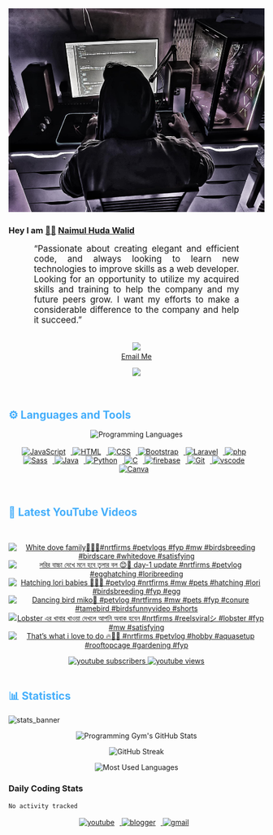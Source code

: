 <!-- ![github_cover_banner](https://www.digitalsolutionservices.com/img/services/web%20development.gif)-->

<div align="center" style="display:block;">
    <img height="400px" width="100%" alt="github cover banner" src="https://raw.githubusercontent.com/NaimulHudaWalid/NaimulHudaWalid/main/272276268_3114779035434264_920860974401480824_n.jpg"/> 
</div>

### Hey I am [👨🏻‍][facebook] [Naimul Huda Walid][youtube]



<p align:"center" style="text-align: justify; margin: 0 50px; font-size: 17px;" >
   “Passionate about creating elegant and efficient code, and always looking to learn new technologies to improve skills as a web developer. Looking for an opportunity to utilize my acquired skills and training to help the company and my future peers grow. I want my efforts to make a considerable difference to the company and help it succeed.”
<br>
<br>
<div align="center">

![](https://visitor-badge.glitch.me/badge?page_id=NaimulHudaWalid)
    <br />
[Email Me](mailto:dev.naimulhuda@gmail.com)
</div>
</p>
<!-- Typing SVG by DenverCoder1 - https://github.com/DenverCoder1/readme-typing-svg -->
<p align="center">
<!--   <a href="https://github.com/DenverCoder1/readme-typing-svg"> -->
    <img src="https://readme-typing-svg.herokuapp.com?color=E22FE4&width=380&height=45&lines=Open-Source+Enthusiast;Learning+In+Public;Empowering+Others;Nice+To+Meet+You+...&center=true"></a>

</p>
<br>
<!-- Languages and Tools -->

<h2 style="color: #44AEFB">⚙️ Languages and Tools</h2>
<div align="center" style="display:block;">
    <img width="100px" alt="Programming Languages" src="https://user-images.githubusercontent.com/78341798/194531121-47b0119a-ce00-439d-b586-125f86acb098.png"/> 
</div>
<br>   
<!-- Icons Resources -->
<!-- https://devicon.dev/ -->
<!-- https://cdn.jsdelivr.net/npm/simple-icons@v3/icons/ -->
<div align="center">
  <a href="https://developer.mozilla.org/en-US/docs/Web/JavaScript" target="_blank" rel="noreferrer">
      <img  alt="JavaScript" height="50px" style="padding-right:10px;" src="https://cdn.jsdelivr.net/gh/devicons/devicon/icons/javascript/javascript-plain.svg"/>
  </a>
  
 
  <a href="https://developer.mozilla.org/en-US/docs/Web/HTML" target="_blank" rel="noreferrer">
      <img  alt="HTML" height="50px" style="padding-right:10px;" src="https://cdn.jsdelivr.net/gh/devicons/devicon/icons/html5/html5-original.svg"/>
  </a>
  <a href="https://developer.mozilla.org/en-US/docs/Web/CSS" target="_blank" rel="noreferrer">
      <img  alt="CSS" height="50px" style="padding-right:10px;" src="https://cdn.jsdelivr.net/gh/devicons/devicon/icons/css3/css3-original.svg"/>
  </a>
  <a href="https://getbootstrap.com/" target="_blank" rel="noreferrer">
      <img  alt="Bootstrap" height="50px" style="padding-right:10px;" src="https://cdn.jsdelivr.net/gh/devicons/devicon/icons/bootstrap/bootstrap-original.svg"/>
  </a> 
  <a href="https://laravel.com/" target="_blank" rel="noreferrer">
      <img  alt="Laravel" height="50px" style="padding-right:10px;" src="https://cdn.jsdelivr.net/gh/devicons/devicon/icons/laravel/laravel-plain.svg"/>
  </a>
  <a href="https://www.php.net/" target="_blank" rel="noreferrer">
      <img  alt="php" height="50px" style="padding-right:10px;" src="https://cdn.jsdelivr.net/gh/devicons/devicon/icons/php/php-original.svg"/>
  </a>
  <a href="https://sass-lang.com/" target="_blank" rel="noreferrer">
      <img  alt="Sass" height="50px" style="padding-right:10px;" src="https://cdn.jsdelivr.net/gh/devicons/devicon/icons/sass/sass-original.svg"/>
  </a>
  <a href="https://www.java.com/en/" target="_blank" rel="noreferrer">
      <img  alt="Java" height="50px" style="padding-right:10px;" src="https://cdn.jsdelivr.net/gh/devicons/devicon/icons/java/java-original.svg"/>
  </a>    
  <a href="https://www.python.org/" target="_blank" rel="noreferrer">
      <img  alt="Python" height="50px" style="padding-right:10px;" src="https://cdn.jsdelivr.net/gh/devicons/devicon/icons/python/python-original.svg"/>
  </a>
  <a href="https://www.cprogramming.com/" target="_blank" rel="noreferrer">
      <img  alt="C" height="50px" style="padding-right:10px;" src="https://cdn.jsdelivr.net/gh/devicons/devicon/icons/c/c-original.svg"/>
  </a>
  
  <a href="https://firebase.google.com/" target="_blank" rel="noreferrer">
      <img  alt="firebase" height="50px" style="padding-right:10px;" src="https://cdn.jsdelivr.net/gh/devicons/devicon/icons/firebase/firebase-plain.svg"/>
  </a>
 
  <a href="https://git-scm.com/" target="_blank" rel="noreferrer">
      <img  alt="Git" height="50px" style="padding-right:10px;" src="https://cdn.jsdelivr.net/gh/devicons/devicon/icons/git/git-original.svg"/>
  </a>
  
  <a href="https://code.visualstudio.com/" target="_blank" rel="noreferrer">
      <img  alt="vscode" height="50px" style="padding-right:10px;"src="https://cdn.jsdelivr.net/gh/devicons/devicon/icons/vscode/vscode-original.svg"/>
  </a>
  <a href="https://www.canva.com/" target="_blank" rel="noreferrer">
      <img  alt="Canva" height="50px" style="padding-right:10px;" src="https://cdn.jsdelivr.net/gh/devicons/devicon/icons/canva/canva-original.svg"/> 
  </a>
</div>
<br>
<br>

<!-- Latest YouTube Videos -->

<h2 style="color: #44AEFB">🎦 Latest YouTube Videos</h2>
<br />

<!-- Resource/Reference: https://github.com/DenverCoder1/github-readme-youtube-cards -->
<div class="youtube videos cards" align="center">

<!-- BEGIN YOUTUBE-CARDS -->
[![White dove family🖤💯🔥#nrtfirms #petvlogs #fyp #mw #birdsbreeding #birdscare #whitedove #satisfying](https://ytcards.demolab.com/?id=fhA1kWeKkH8&title=White+dove+family%F0%9F%96%A4%F0%9F%92%AF%F0%9F%94%A5%23nrtfirms+%23petvlogs+%23fyp+%23mw+%23birdsbreeding+%23birdscare+%23whitedove+%23satisfying&lang=en&timestamp=1717855834&background_color=%230d1117&title_color=%23ffffff&stats_color=%23dedede&max_title_lines=1&width=250&border_radius=5 "White dove family🖤💯🔥#nrtfirms #petvlogs #fyp #mw #birdsbreeding #birdscare #whitedove #satisfying")](https://www.youtube.com/watch?v=fhA1kWeKkH8)
[![লরির বাচ্চা দেখে মনে হবে তুলার বল 😊🥰 day-1 update #nrtfirms #petvlog #egghatching #loribreeding](https://ytcards.demolab.com/?id=V3F5RxndGT8&title=%E0%A6%B2%E0%A6%B0%E0%A6%BF%E0%A6%B0+%E0%A6%AC%E0%A6%BE%E0%A6%9A%E0%A7%8D%E0%A6%9A%E0%A6%BE+%E0%A6%A6%E0%A7%87%E0%A6%96%E0%A7%87+%E0%A6%AE%E0%A6%A8%E0%A7%87+%E0%A6%B9%E0%A6%AC%E0%A7%87+%E0%A6%A4%E0%A7%81%E0%A6%B2%E0%A6%BE%E0%A6%B0+%E0%A6%AC%E0%A6%B2+%F0%9F%98%8A%F0%9F%A5%B0+day-1+update+%23nrtfirms+%23petvlog+%23egghatching+%23loribreeding&lang=en&timestamp=1717585215&background_color=%230d1117&title_color=%23ffffff&stats_color=%23dedede&max_title_lines=1&width=250&border_radius=5 "লরির বাচ্চা দেখে মনে হবে তুলার বল 😊🥰 day-1 update #nrtfirms #petvlog #egghatching #loribreeding")](https://www.youtube.com/watch?v=V3F5RxndGT8)
[![Hatching lori babies 💯🖤🔥 #petvlog #nrtfirms #mw #pets #hatching  #lori #birdsbreeding #fyp #egg](https://ytcards.demolab.com/?id=nAATHnfFvm0&title=Hatching+lori+babies+%F0%9F%92%AF%F0%9F%96%A4%F0%9F%94%A5+%23petvlog+%23nrtfirms+%23mw+%23pets+%23hatching++%23lori+%23birdsbreeding+%23fyp+%23egg&lang=en&timestamp=1717517609&background_color=%230d1117&title_color=%23ffffff&stats_color=%23dedede&max_title_lines=1&width=250&border_radius=5 "Hatching lori babies 💯🖤🔥 #petvlog #nrtfirms #mw #pets #hatching  #lori #birdsbreeding #fyp #egg")](https://www.youtube.com/watch?v=nAATHnfFvm0)
[![Dancing bird miko🖤 #petvlog #nrtfirms #mw #pets #fyp #conure #tamebird #birdsfunnyvideo #shorts](https://ytcards.demolab.com/?id=dcOT0kDUB28&title=Dancing+bird+miko%F0%9F%96%A4+%23petvlog+%23nrtfirms+%23mw+%23pets+%23fyp+%23conure+%23tamebird+%23birdsfunnyvideo+%23shorts&lang=en&timestamp=1717149792&background_color=%230d1117&title_color=%23ffffff&stats_color=%23dedede&max_title_lines=1&width=250&border_radius=5 "Dancing bird miko🖤 #petvlog #nrtfirms #mw #pets #fyp #conure #tamebird #birdsfunnyvideo #shorts")](https://www.youtube.com/watch?v=dcOT0kDUB28)
[![Lobster এর খাবার খাওয়া দেখলে আপনি অবাক হবেন #nrtfirms #reelsviralシ #lobster #fyp #mw #satisfying](https://ytcards.demolab.com/?id=Gkp0UFP7hzQ&title=Lobster+%E0%A6%8F%E0%A6%B0+%E0%A6%96%E0%A6%BE%E0%A6%AC%E0%A6%BE%E0%A6%B0+%E0%A6%96%E0%A6%BE%E0%A6%93%E0%A7%9F%E0%A6%BE+%E0%A6%A6%E0%A7%87%E0%A6%96%E0%A6%B2%E0%A7%87+%E0%A6%86%E0%A6%AA%E0%A6%A8%E0%A6%BF+%E0%A6%85%E0%A6%AC%E0%A6%BE%E0%A6%95+%E0%A6%B9%E0%A6%AC%E0%A7%87%E0%A6%A8+%23nrtfirms+%23reelsviral%E3%82%B7+%23lobster+%23fyp+%23mw+%23satisfying&lang=en&timestamp=1716929086&background_color=%230d1117&title_color=%23ffffff&stats_color=%23dedede&max_title_lines=1&width=250&border_radius=5 "Lobster এর খাবার খাওয়া দেখলে আপনি অবাক হবেন #nrtfirms #reelsviralシ #lobster #fyp #mw #satisfying")](https://www.youtube.com/watch?v=Gkp0UFP7hzQ)
[![That’s what i love to do 🔥💯🖤 #nrtfirms #petvlog #hobby #aquasetup #rooftopcage #gardening #fyp](https://ytcards.demolab.com/?id=884eRndP8uc&title=That%E2%80%99s+what+i+love+to+do+%F0%9F%94%A5%F0%9F%92%AF%F0%9F%96%A4+%23nrtfirms+%23petvlog+%23hobby+%23aquasetup+%23rooftopcage+%23gardening+%23fyp&lang=en&timestamp=1716827293&background_color=%230d1117&title_color=%23ffffff&stats_color=%23dedede&max_title_lines=1&width=250&border_radius=5 "That’s what i love to do 🔥💯🖤 #nrtfirms #petvlog #hobby #aquasetup #rooftopcage #gardening #fyp")](https://www.youtube.com/watch?v=884eRndP8uc)
<!-- END YOUTUBE-CARDS -->
</div>

<!-- Begin Youtube Buttons -->
<!-- Resource/Reference:  https://github.com/DenverCoder1/custom-icon-badges -->
<div class="youtube buttons" align="center">
    <a href="https://www.youtube.com/channel/UCa3YaFwzSII0kKg3Nads2dQ"  target="_blank">
        <img alt="youtube subscribers" src="https://img.shields.io/youtube/channel/subscribers/UCa3YaFwzSII0kKg3Nads2dQ?logo=youtube&logoColor=red&style=for-the-badge"/>
    </a> 
    <a href="https://www.youtube.com/channel/UCa3YaFwzSII0kKg3Nads2dQ"  target="_blank">
        <img alt="youtube views" src="https://custom-icon-badges.demolab.com/youtube/channel/views/UCa3YaFwzSII0kKg3Nads2dQ?color=%23E05D44&logo=eye&logoColor=white&style=for-the-badge&labelColor=#555555"/>
    </a> 
</div>
<br>
<!-- End Youtube Buttons -->

<!-- Statistics -->

<h2 style="color: #44AEFB">📊 Statistics</h2>

![stats_banner](https://user-images.githubusercontent.com/78341798/194534778-d662496c-ae00-4e8d-ae9b-b90912054e7f.gif)

<!-- Begin Stats Cards -->
<!-- Resources:  -->
<!-- Github & Languages Stats: https://github.com/naimul15-12090/github-readme-stats --> 
<!-- Streak Stats: https://github.com/denvercoder1/github-readme-streak-stats -->
<!-- Change the value after ?username= to your GitHub username. -->
<div class="stats" align="center">

![Programming Gym's GitHub Stats](https://github-readme-stats.vercel.app/api?username=NaimulHudaWalid&hide=stars&count_private=true&show_icons=true&theme=algolia&border_radius=20)

![GitHub Streak](https://streak-stats.demolab.com?user=NaimulHudaWalid&count_private=true&theme=algolia&border_radius=22)

![Most Used Languages](https://github-readme-stats.vercel.app/api/top-langs/?username=NaimulHudaWalid&langs_count=8&layout=compact&show_icons=true&theme=algolia&border_radius=20)
    
<!-- ![Top Langs](https://github-readme-stats.vercel.app/api/top-langs/?username=naimul15-12090&langs_count=8) -->
<!-- [![Top Langs](https://github-readme-stats.vercel.app/api/top-langs/?username=naimul15-12090&layout=compact)](https://github.com/anuraghazra/github-readme-stats)
 -->
    
</div>
<!--  End Stats Cards -->



### Daily Coding Stats
<!--START_SECTION:waka-->

```txt
No activity tracked
```

<!--END_SECTION:waka-->
<!-- Begin Footer -->
<!-- Icons Resources -->
<!-- https://devicon.dev/ -->
<div class="footer" align="center" style="margin:15px;">
    <a href="https://www.youtube.com/channel/UCa3YaFwzSII0kKg3Nads2dQ" target="_blank">
        <img  style="margin:0 10px 10px 0;" src="https://user-images.githubusercontent.com/78341798/194531650-698ef1b1-9cbd-4b4f-96ef-5a2ec4b5d7e6.svg" alt="youtube" width="40px"/>
    </a>
    <a href="https://www.linkedin.com/in/naimulhudawalid/" target="_blank">
        <img style="margin:0 10px 10px 0;" src="https://user-images.githubusercontent.com/78341798/194531458-b5dfeb1b-bad5-4dfa-909a-2e402262db9a.svg" alt="blogger" width="40px"/>
    </a>
    <a href="mailto:dev.naimulhuda@gmail.com" target="_blank">
        <img style="margin:0 10px 10px 0;" src="https://user-images.githubusercontent.com/78341798/194531383-ddb2b774-5bb9-491c-b601-4a4a7d9792fb.svg" alt="gmail" width="40px"/>
    </a>
</div>
<!-- End Footer -->

[youtube]: https://www.youtube.com/channel/UCa3YaFwzSII0kKg3Nads2dQ
[facebook]: https://www.facebook.com/profile.php?id=100007065945838
